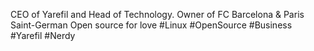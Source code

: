 CEO of Yarefil and Head of Technology. 
Owner of FC Barcelona & Paris Saint-German 
Open source for love 
#Linux #OpenSource #Business #Yarefil #Nerdy
